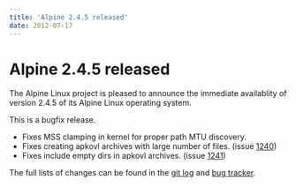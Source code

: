 ```yaml
---
title: 'Alpine 2.4.5 released'
date: 2012-07-17
---
```


# Alpine 2.4.5 released
The Alpine Linux project is pleased to announce the immediate availablity of
version 2.4.5 of its Alpine Linux operating system.

This is a bugfix release.

<ul>
<li>Fixes MSS clamping in kernel for proper path MTU discovery.</li>
<li>Fixes creating apkovl archives with large number of files. (issue <a href="http://bugs.alpinelinux.org/issues/1240">1240</a>)</li>
<li>Fixes include empty dirs in apkovl archives. (issue <a href="http://bugs.alpinelinux.org/issues/1241">1241</a>)</li>
</ul>

The full lists of changes can be found in the <a href="http://git.alpinelinux.org/cgit/aports/log/?h=v2.4.5">git log</a> and <a href="http://bugs.alpinelinux.org/versions/show/49">bug tracker</a>.